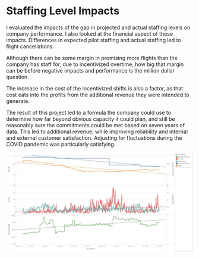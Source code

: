 # Staffing Level Impacts

I evaluated the impacts of the gap in projected and actual staffing levels on company performance. I also looked at the financial aspect of these impacts. Differences in expected pilot staffing and actual staffing led to flight cancellations.

Although there can be some margin in promising more flights than the company has staff for, due to incentivized overtime, how big that margin can be before negative impacts and performance is the million dollar question.

The increase in the cost of the incentivized shifts is also a factor, as that cost eats into the profits from the additional revenue they were intended to generate.


The result of this project led to a formula the company could use to determine how far beyond obvious capacity it could plan, and still be reasonably sure the commitments could be met based on seven years of data. This led to additional revenue, while improving reliability and internal and external customer satisfaction. Adjusting for fluctuations during the COVID pandemic was particularly satisfying.

![](https://github.com/sfisher2277/Staffing-Levels/blob/main/images/Composite.JPG)
